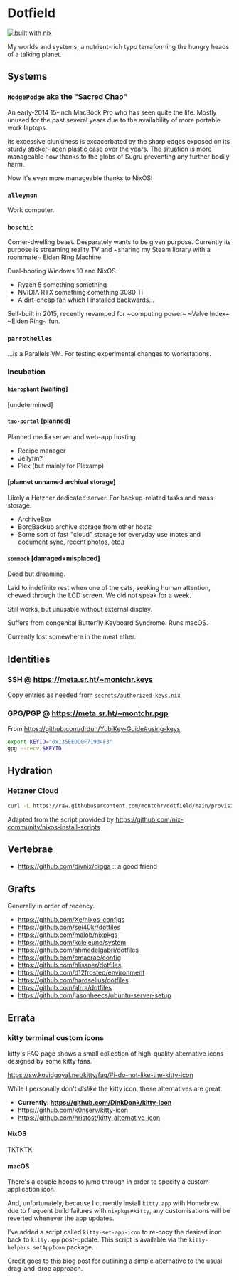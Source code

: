 # Dotfield

[![built with nix](https://builtwithnix.org/badge.svg)](https://builtwithnix.org)

My worlds and systems, a nutrient-rich typo terraforming the hungry heads of a
talking planet.

## Systems

### `HodgePodge` aka the "Sacred Chao"

An early-2014 15-inch MacBook Pro who has seen quite the life. Mostly unused for
the past several years due to the availability of more portable work laptops.

Its excessive clunkiness is excacerbated by the sharp edges exposed on its sturdy
sticker-laden plastic case over the years. The situation is more manageable now
thanks to the globs of Sugru preventing any further bodily harm.

Now it's even more manageable thanks to NixOS!


### `alleymon`

Work computer.


### `boschic`

Corner-dwelling beast. Desparately wants to be given purpose. Currently its
purpose is streaming reality TV and ~sharing my Steam library with a
roommate~ Elden Ring Machine.

Dual-booting Windows 10 and NixOS.

- Ryzen 5 something something
- NVIDIA RTX something something 3080 Ti
- A dirt-cheap fan which I installed backwards…

Self-built in 2015, recently revamped for ~computing power~ ~Valve Index~ ~Elden
Ring~ fun.

### `parrothelles`

…is a Parallels VM. For testing experimental changes to workstations.


### Incubation

#### `hierophant` [waiting]

[undetermined]

#### `tso-portal` [planned]

Planned media server and web-app hosting.

- Recipe manager
- Jellyfin?
- Plex (but mainly for Plexamp)

#### [plannet unnamed archival storage]

Likely a Hetzner dedicated server.
For backup-related tasks and mass storage.

- ArchiveBox
- BorgBackup archive storage from other hosts
- Some sort of fast "cloud" storage for everyday use (notes and document sync, recent photos, etc.)

#### `sommoch` [damaged+misplaced]

Dead but dreaming.

Laid to indefinite rest when one of the cats, seeking human attention, chewed
through the LCD screen. We did not speak for a week.

Still works, but unusable without external display.

Suffers from congenital Butterfly Keyboard Syndrome. Runs macOS.

Currently lost somewhere in the meat ether.


## Identities

### SSH @ <https://meta.sr.ht/~montchr.keys>

Copy entries as needed from [`secrets/authorized-keys.nix`](./secrets/secrets.nix)

### GPG/PGP @ <https://meta.sr.ht/~montchr.pgp>

From https://github.com/drduh/YubiKey-Guide#using-keys:

```sh
export KEYID="0x135EEDD0F71934F3"
gpg --recv $KEYID
```

## Hydration

### Hetzner Cloud

```sh
curl -L https://raw.githubusercontent.com/montchr/dotfield/main/provision/bin/nixos-install-hetzner-cloud.sh | sudo bash
```

Adapted from the script provided by https://github.com/nix-community/nixos-install-scripts.

## Vertebrae

- https://github.com/divnix/digga :: a good friend

## Grafts

Generally in order of recency.

- https://github.com/Xe/nixos-configs
- https://github.com/sei40kr/dotfiles
- https://github.com/malob/nixpkgs
- https://github.com/kclejeune/system
- https://github.com/ahmedelgabri/dotfiles
- https://github.com/cmacrae/config
- https://github.com/hlissner/dotfiles
- https://github.com/d12frosted/environment
- https://github.com/hardselius/dotfiles
- https://github.com/alrra/dotfiles
- https://github.com/jasonheecs/ubuntu-server-setup

## Errata

### kitty terminal custom icons

kitty's FAQ page shows a small collection of high-quality alternative icons designed by some kitty fans.

<https://sw.kovidgoyal.net/kitty/faq/#i-do-not-like-the-kitty-icon>

While I personally don't _dislike_ the kitty icon, these alternatives are great.

- **Currently: <https://github.com/DinkDonk/kitty-icon>**
- <https://github.com/k0nserv/kitty-icon>
- <https://github.com/hristost/kitty-alternative-icon>

#### NixOS

TKTKTK

#### macOS

There's a couple hoops to jump through in order to specify a custom application icon.

And, unfortunately, because I currently install `kitty.app` with Homebrew due to
frequent build failures with `nixpkgs#kitty`, any customisations will be
reverted whenever the app updates.

I've added a script called `kitty-set-app-icon` to re-copy the desired icon back
to `kitty.app` post-update. This script is available via the
`kitty-helpers.setAppIcon` package.

Credit goes to [this blog post](https://www.sethvargo.com/replace-icons-osx/) for outlining a simple alternative to the usual drag-and-drop approach.
